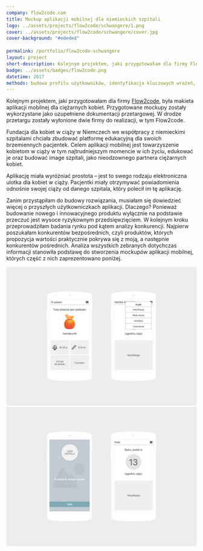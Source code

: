 ```yaml
---
company: flow2code.com
title: Mockup aplikacji mobilnej dla niemieckich szpitali
logo: ../assets/projects/flow2code/schwangere/1.png
cover: ../assets/projects/flow2code/schwangere/cover.jpg
cover-background: "#ededed"

permalink: /portfolio/flow2code-schwangere
layout: project
short-description: Kolejnym projektem, jaki przygotowałam dla firmy Flow2code, była aplikacja mobilna dla ciężarnych kobiet
badge: ../assets/badges/flow2code.png
datetime: 2017
methods: budowa profilu użytkowników, identyfikacja kluczowych wrażeń, macierz analizy konkurencji, identyfikacja okazji rynkowych, prototypowanie, strukturyzacja, projektowanie hierarchii, wartościowanie, porządek elementów
---
```


<p>Kolejnym projektem, jaki przygotowałam dla firmy <a target="_blank" href="https://flow2code.com/">Flow2code</a>, była makieta aplikacji mobilnej dla ciężarnych kobiet. Przygotowane mockupy zostały wykorzystane jako uzupełniene dokumentacji przetargowej. W&nbsp;drodze przetargu zostały wyłonione dwie firmy do realizacji, w&nbsp;tym Flow2code.</p>

<p>Fundacja dla kobiet w&nbsp;ciąży w&nbsp;Niemczech we współpracy z&nbsp;niemieckimi szpitalami chciała zbudować platformę edukacyjną dla swoich brzemiennych pacjentek. Celem aplikacji mobilnej jest towarzyszenie kobietom w&nbsp;ciąży w&nbsp;tym najtrudniejszym momencie w&nbsp;ich życiu, edukować je oraz budować image szpitali, jako nieodzownego partnera ciężarnych kobiet.</p>

<p>Aplikację miała wyróżniać prostota – jest to swego rodzaju elektroniczna ulotka dla kobiet w&nbsp;ciąży. Pacjentki miały otrzymywać powiadomienia odnośnie swojej ciąży od danego szpitala, który polecił im tę aplikację.</p>

<p>Zanim przystąpiłam do budowy rozwiązania, musiałam się dowiedzieć więcej o przyszłych użytkowniczkach aplikacji. Dlaczego? Ponieważ budowanie nowego i&nbsp;innowacyjnego produktu wyłącznie na podstawie przeczuć jest wysoce ryzykownym przedsięwzięciem. W&nbsp;kolejnym kroku przeprowadziłam badania rynku pod kątem analizy konkurencji. Najpierw poszukałam konkurentów bezpośrednich, czyli produktów, których propozycja wartości praktycznie pokrywa się z&nbsp;moją, a&nbsp;następnie konkurentów pośrednich. Analiza wszystkich zebranych dotychczas informacji stanowiła podstawę do stworzenia mockupów aplikacji mobilnej, których część z&nbsp;nich zaprezentowano poniżej.</p>

<div class="project-image">
	<img class="item" src="../assets/projects/flow2code/schwangere/0.jpg" href="../assets/projects/flow2code/schwangere/0.jpg" />
</div>
<div class="project-image">
	<img class="item" src="../assets/projects/flow2code/schwangere/1.jpg" href="../assets/projects/flow2code/schwangere/1.jpg" />
</div>
